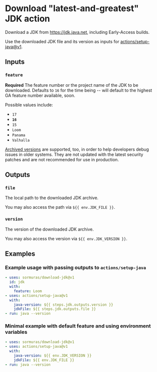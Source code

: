 # Download "latest-and-greatest" JDK action

Download a JDK from https://jdk.java.net, including Early-Access builds.

Use the downloaded JDK file and its version as inputs for [actions/setup-java@v1](https://github.com/actions/setup-java).

## Inputs

### `feature`

**Required** The feature number or the project name of the JDK to be downloaded.
Defaults to `16` for the time being -- will default to the highest GA feature number available, soon.

Possible values include:
- `17`
- **`16`**
- `15`
- `Loom`
- `Panama`
- `Valhalla`

[Archived versions](https://jdk.java.net/archive) are supported, too, in order to help developers debug issues in older systems.
They are not updated with the latest security patches and are not recommended for use in production.

## Outputs

### `file`

The local path to the downloaded JDK archive.

You may also access the path via `${{ env.JDK_FILE }}`.

### `version`

The version of the downloaded JDK archive.

You may also access the version via `${{ env.JDK_VERSION }}`.

## Examples

### Example usage with passing outputs to `actions/setup-java`

```yaml
- uses: sormuras/download-jdk@v1
  id: jdk
  with:
    feature: Loom
- uses: actions/setup-java@v1
  with:
    java-version: ${{ steps.jdk.outputs.version }}
    jdkFile: ${{ steps.jdk.outputs.file }}
- run: java --version
```

### Minimal example with default feature and using environment variables

```yaml
- uses: sormuras/download-jdk@v1
- uses: actions/setup-java@v1
  with:
    java-version: ${{ env.JDK_VERSION }}
    jdkFile: ${{ env.JDK_FILE }}
- run: java --version
```
